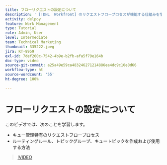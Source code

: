 ```yaml
---
title: フローリクエストの設定について
description: ' [!DNL  Workfront] のリクエストフロープロセスが機能する仕組みを学びます。次に、ルーティングルール、トピックグループ、キューのトピックを作成します。'
activity: delpoy
feature: Work Management
type: Tutorial
role: Admin, User
level: Intermediate
team: Technical Marketing
thumbnail: 335222.jpeg
jira: KT-8959
exl-id: 7def260c-7542-4b9e-b2fb-afa5f79e164b
doc-type: video
source-git-commit: a25a49e59ca483246271214886ea4dc9c10e8d66
workflow-type: ht
source-wordcount: '55'
ht-degree: 100%

---
```


# フローリクエストの設定について

このビデオでは、次のことを学習します。

* キュー管理特有のリクエストフロープロセス
* ルーティングルール、トピックグループ、キュートピックを作成および使用する方法

>[!VIDEO](https://video.tv.adobe.com/v/335222/?quality=12&learn=on)
